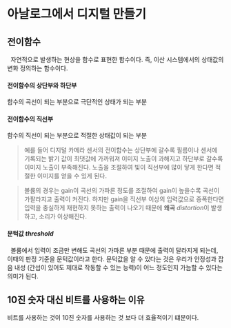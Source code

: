 # 아날로그에서 디지털 만들기
## 전이함수
&nbsp; 자연적으로 발생하는 현상을 함수로 표현한 함수이다. 즉, 이산 시스템에서의 상태값의 변화 정의하는 함수이다.

#### 전이함수의 상단부와 하단부
함수의 곡선이 되는 부분으로 극단적인 상태가 되는 부분

#### 전이함수의 직선부
함수의 직선이 되는 부분으로 적절한 상태값이 되는 부분

> 예를 들어 디지털 카메라 센서의 전이함수는 상단부에 갈수록 필름이나 센서에 기록되는 밝기
> 값이 최댓값에 가까워져 이미지 노출이 과해지고 하단부로 갈수록 이미지 노출이 부족해진다.
> 노출을 조절하여 빛이 직선부에 많이 닿게 한다면 적절한 이미지를 얻을 수 있게 된다.

> 볼륨의 경우는 gain이 곡선의 가파른 정도를 조절하여 gain이 높을수록
> 곡선이 가팔라지고 출력이 커진다. 하지만 gain을 직선부 이상의 입력값으로 증폭한다면
> 입력을 충실하게 재현하지 못하는 출력이 나오기 때문에 **왜곡** *distortion*이 발생하고,
> 소리가 이상해진다.

#### 문턱값 *threshold*
&nbsp; 볼륨에서 입력이 조금만 변해도 곡선의 가파른 부분 때문에 출력이 달라지게 되는데,
이때의 판정 기준을 문턱값이라고 한다. 문턱값을 알 수 있다는 것은 우리가 안정성과 잡음 내성
(간섭이 있어도 제대로 작동할 수 있는 능력)이 어느 정도인지 가늠할 수 있다는 의미가 된다.

## 10진 숫자 대신 비트를 사용하는 이유
비트를 사용하는 것이 10진 숫자를 사용하는 것 보다 더 효율적이기 떄문이다.
